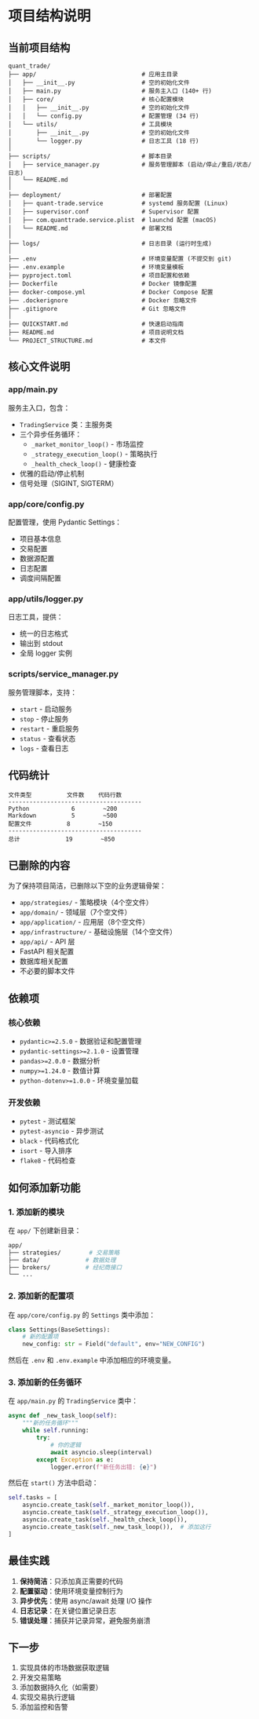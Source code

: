 # 项目结构说明

## 当前项目结构

```
quant_trade/
├── app/                              # 应用主目录
│   ├── __init__.py                   # 空的初始化文件
│   ├── main.py                       # 服务主入口 (140+ 行)
│   ├── core/                         # 核心配置模块
│   │   ├── __init__.py               # 空的初始化文件
│   │   └── config.py                 # 配置管理 (34 行)
│   └── utils/                        # 工具模块
│       ├── __init__.py               # 空的初始化文件
│       └── logger.py                 # 日志工具 (18 行)
│
├── scripts/                          # 脚本目录
│   ├── service_manager.py            # 服务管理脚本 (启动/停止/重启/状态/日志)
│   └── README.md
│
├── deployment/                       # 部署配置
│   ├── quant-trade.service           # systemd 服务配置 (Linux)
│   ├── supervisor.conf               # Supervisor 配置
│   ├── com.quanttrade.service.plist  # launchd 配置 (macOS)
│   └── README.md                     # 部署文档
│
├── logs/                             # 日志目录 (运行时生成)
│
├── .env                              # 环境变量配置 (不提交到 git)
├── .env.example                      # 环境变量模板
├── pyproject.toml                    # 项目配置和依赖
├── Dockerfile                        # Docker 镜像配置
├── docker-compose.yml                # Docker Compose 配置
├── .dockerignore                     # Docker 忽略文件
├── .gitignore                        # Git 忽略文件
│
├── QUICKSTART.md                     # 快速启动指南
├── README.md                         # 项目说明文档
└── PROJECT_STRUCTURE.md              # 本文件
```

## 核心文件说明

### app/main.py
服务主入口，包含：
- `TradingService` 类：主服务类
- 三个异步任务循环：
  - `_market_monitor_loop()` - 市场监控
  - `_strategy_execution_loop()` - 策略执行
  - `_health_check_loop()` - 健康检查
- 优雅的启动/停止机制
- 信号处理（SIGINT, SIGTERM）

### app/core/config.py
配置管理，使用 Pydantic Settings：
- 项目基本信息
- 交易配置
- 数据源配置
- 日志配置
- 调度间隔配置

### app/utils/logger.py
日志工具，提供：
- 统一的日志格式
- 输出到 stdout
- 全局 logger 实例

### scripts/service_manager.py
服务管理脚本，支持：
- `start` - 启动服务
- `stop` - 停止服务
- `restart` - 重启服务
- `status` - 查看状态
- `logs` - 查看日志

## 代码统计

```
文件类型          文件数    代码行数
--------------------------------------
Python            6        ~200
Markdown          5        ~500
配置文件          8        ~150
--------------------------------------
总计             19        ~850
```

## 已删除的内容

为了保持项目简洁，已删除以下空的业务逻辑骨架：

- `app/strategies/` - 策略模块（4个空文件）
- `app/domain/` - 领域层（7个空文件）
- `app/application/` - 应用层（8个空文件）
- `app/infrastructure/` - 基础设施层（14个空文件）
- `app/api/` - API 层
- FastAPI 相关配置
- 数据库相关配置
- 不必要的脚本文件

## 依赖项

### 核心依赖
- `pydantic>=2.5.0` - 数据验证和配置管理
- `pydantic-settings>=2.1.0` - 设置管理
- `pandas>=2.0.0` - 数据分析
- `numpy>=1.24.0` - 数值计算
- `python-dotenv>=1.0.0` - 环境变量加载

### 开发依赖
- `pytest` - 测试框架
- `pytest-asyncio` - 异步测试
- `black` - 代码格式化
- `isort` - 导入排序
- `flake8` - 代码检查

## 如何添加新功能

### 1. 添加新的模块

在 `app/` 下创建新目录：

```bash
app/
├── strategies/        # 交易策略
├── data/             # 数据处理
├── brokers/          # 经纪商接口
└── ...
```

### 2. 添加新的配置项

在 `app/core/config.py` 的 `Settings` 类中添加：

```python
class Settings(BaseSettings):
    # 新的配置项
    new_config: str = Field("default", env="NEW_CONFIG")
```

然后在 `.env` 和 `.env.example` 中添加相应的环境变量。

### 3. 添加新的任务循环

在 `app/main.py` 的 `TradingService` 类中：

```python
async def _new_task_loop(self):
    """新的任务循环"""
    while self.running:
        try:
            # 你的逻辑
            await asyncio.sleep(interval)
        except Exception as e:
            logger.error(f"新任务出错: {e}")
```

然后在 `start()` 方法中启动：

```python
self.tasks = [
    asyncio.create_task(self._market_monitor_loop()),
    asyncio.create_task(self._strategy_execution_loop()),
    asyncio.create_task(self._health_check_loop()),
    asyncio.create_task(self._new_task_loop()),  # 添加这行
]
```

## 最佳实践

1. **保持简洁**：只添加真正需要的代码
2. **配置驱动**：使用环境变量控制行为
3. **异步优先**：使用 async/await 处理 I/O 操作
4. **日志记录**：在关键位置记录日志
5. **错误处理**：捕获并记录异常，避免服务崩溃

## 下一步

1. 实现具体的市场数据获取逻辑
2. 开发交易策略
3. 添加数据持久化（如需要）
4. 实现交易执行逻辑
5. 添加监控和告警

